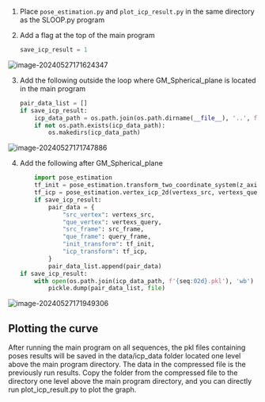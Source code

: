 1. Place `pose_estimation.py` and `plot_icp_result.py` in the same directory as the SLOOP.py program

2. Add a flag at the top of the main program

   ```python
   save_icp_result = 1
   ```
![image-20240527171624347](https://typora-img-bed--harold.oss-cn-beijing.aliyuncs.com/img/image-20240527171624347.png)

3. Add the following outside the loop where GM_Spherical_plane is located in the main program

   ```python
   pair_data_list = []
   if save_icp_result:
       icp_data_path = os.path.join(os.path.dirname(__file__), '..', f'data/icp_data')
       if not os.path.exists(icp_data_path):
           os.makedirs(icp_data_path)
   ```
![image-20240527171747886](https://typora-img-bed--harold.oss-cn-beijing.aliyuncs.com/img/image-20240527171747886.png)

4. Add the following after GM_Spherical_plane

   ```python
       import pose_estimation
       tf_init = pose_estimation.transform_two_coordinate_system(z_axis_src, y_axis_src, x_axis_src, origin_src, origin_2_src, z_axis_query, y_axis_query, x_axis_query, origin_query, origin_2_query)
       tf_icp = pose_estimation.vertex_icp_2d(vertexs_src, vertexs_query, tf_init)
       if save_icp_result:
           pair_data = {
               "src_vertex": vertexs_src,
               "que_vertex": vertexs_query,
               "src_frame": src_frame,
               "que_frame": query_frame,
               "init_transform": tf_init,
               "icp_transform": tf_icp,
           }
           pair_data_list.append(pair_data) 
   if save_icp_result:
       with open(os.path.join(icp_data_path, f'{seq:02d}.pkl'), 'wb') as file:
           pickle.dump(pair_data_list, file)
   ```
![image-20240527171949306](https://typora-img-bed--harold.oss-cn-beijing.aliyuncs.com/img/image-20240527171949306.png)

## Plotting the curve

After running the main program on all sequences, the pkl files containing poses results will be saved in the data/icp_data folder located one level above the main program directory. The data in the compressed file is the previously run results. Copy the folder from the compressed file to the directory one level above the main program directory, and you can directly run plot_icp_result.py to plot the graph.
